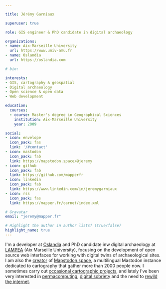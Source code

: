 ```yaml
---

title: Jérémy Garniaux

superuser: true

role: GIS engineer & PhD candidate in digital archaeology

organizations:
- name: Aix-Marseille University
  url: https://www.univ-amu.fr
- name: Oslandia
  url: https://oslandia.com

# bio: 

interests:
- GIS, cartography & geospatial
- Digital archaeology
- Open science & open data
- Web development

education:
  courses:
  - course: Master's degree in Geographical Sciences
    institution: Aix-Marseille University
    year: 2009

social:
- icon: envelope
  icon_pack: fas
  link: '/#contact'
- icon: mastodon
  icon_pack: fab
  link: https://mapstodon.space/@jeremy 
- icon: github
  icon_pack: fab
  link: https://github.com/mapperfr
- icon: linkedin
  icon_pack: fab
  link: https://www.linkedin.com/in/jeremygarniaux
- icon: rss
  icon_pack: fas
  link: https://mapper.fr/carnet/index.xml

# Gravatar
email: "jeremy@mapper.fr"

# Highlight the author in author lists? (true/false)
highlight_name: true
---
```


I'm a developer at [Oslandia](https://oslandia.com) and PhD candidate inw digital archaeology at [LAMPEA](https://lampea.cnrs.fr) (Aix Marseille University), focusing on the development of open source web interfaces for working with digital twins of archaeological sites. I am also the [creator](https://mapper.fr/blog/introducing-mapstodon/) of [Mapstodon.space](https://mapstodon.space), a multilingual Mastodon instance dedicated to cartography that gather more than 2000 people now. I sometimes carry out [occasional cartographic projects](https://mapper.fr/en/blog/2022-12/ips), and lately I've been very interested in [permacomputing](https://permacomputing.net/), [digital sobriety](https://fr.wikipedia.org/wiki/Sobri%C3%A9t%C3%A9_num%C3%A9rique) and the need to [rewild the internet](https://www.noemamag.com/we-need-to-rewild-the-internet/).
